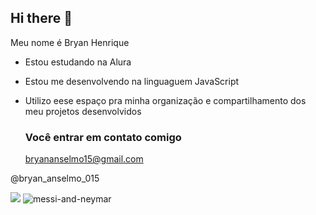 ## Hi there 👋

Meu nome é Bryan Henrique 

- Estou estudando na Alura
- Estou me desenvolvendo na linguaguem JavaScript
- Utilizo eese espaço pra minha organização e compartilhamento dos meu projetos desenvolvidos

  ### Você entrar em contato comigo

  bryananselmo15@gmail.com
  
@bryan_anselmo_015

![](![messi-and-neymar](https://github.com/user-attachments/assets/7028e553-4027-4683-b70b-3c0fd21aa609)
)
![messi-and-neymar](https://github.com/user-attachments/assets/7028e553-4027-4683-b70b-3c0fd21aa609)
